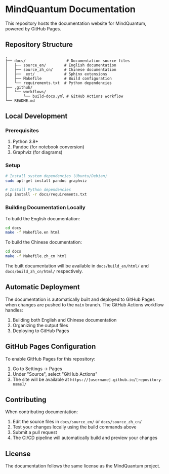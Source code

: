 # MindQuantum Documentation

This repository hosts the documentation website for MindQuantum, powered by GitHub Pages.

## Repository Structure

```
.
├── docs/                  # Documentation source files
│   ├── source_en/        # English documentation
│   ├── source_zh_cn/     # Chinese documentation
│   ├── _ext/             # Sphinx extensions
│   ├── Makefile          # Build configuration
│   └── requirements.txt  # Python dependencies
├── .github/
│   └── workflows/
│       └── build-docs.yml # GitHub Actions workflow
└── README.md
```

## Local Development

### Prerequisites

1. Python 3.8+
2. Pandoc (for notebook conversion)
3. Graphviz (for diagrams)

### Setup

```bash
# Install system dependencies (Ubuntu/Debian)
sudo apt-get install pandoc graphviz

# Install Python dependencies
pip install -r docs/requirements.txt
```

### Building Documentation Locally

To build the English documentation:
```bash
cd docs
make -f Makefile.en html
```

To build the Chinese documentation:
```bash
cd docs
make -f Makefile.zh_cn html
```

The built documentation will be available in `docs/build_en/html/` and `docs/build_zh_cn/html/` respectively.

## Automatic Deployment

The documentation is automatically built and deployed to GitHub Pages when changes are pushed to the `main` branch. The GitHub Actions workflow handles:

1. Building both English and Chinese documentation
2. Organizing the output files
3. Deploying to GitHub Pages

## GitHub Pages Configuration

To enable GitHub Pages for this repository:

1. Go to Settings → Pages
2. Under "Source", select "GitHub Actions"
3. The site will be available at `https://[username].github.io/[repository-name]/`

## Contributing

When contributing documentation:

1. Edit the source files in `docs/source_en/` or `docs/source_zh_cn/`
2. Test your changes locally using the build commands above
3. Submit a pull request
4. The CI/CD pipeline will automatically build and preview your changes

## License

The documentation follows the same license as the MindQuantum project.